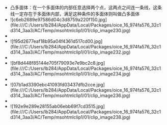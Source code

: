 - 凸多面体：在一个多面体的内部任意选择两个点，这两点之间连一条线，这条线一定存在于多面体内部，满足这种条件的多面体则叫做凸多面体
- <!--[if gte vml 1]><v:shape id="Drawing_x0020_114"
   o:spid="_x0000_i1033" type="#_x0000_t75" alt="c6eb2689e97586d04c3d8759a220f150.jpg"
   style='width:414.75pt;height:310.9pt;visibility:visible;mso-wrap-style:square'>
   <v:imagedata src="file:///C:/Users/lb284/AppData/Local/Packages/oice_16_974fa576_32c1d314_3aa3/AC/Temp/msohtmlclip1/01/clip_image229.jpg"
  o:title="c6eb2689e97586d04c3d8759a220f150"/>
  </v:shape><![endif]--><!--[if !vml]-->![c6eb2689e97586d04c3d8759a220f150.jpg](file:///C:/Users/lb284/AppData/Local/Packages/oice_16_974fa576_32c1d314_3aa3/AC/Temp/msohtmlclip1/01/clip_image230.jpg)<!--[endif]-->
-
- <!--[if gte vml 1]><v:shape id="Drawing_x0020_115"
   o:spid="_x0000_i1032" type="#_x0000_t75" alt="f95d2677eaf18b95a04f4361d517cd00.jpg"
   style='width:414.75pt;height:310.9pt;visibility:visible;mso-wrap-style:square'>
   <v:imagedata src="file:///C:/Users/lb284/AppData/Local/Packages/oice_16_974fa576_32c1d314_3aa3/AC/Temp/msohtmlclip1/01/clip_image231.jpg"
  o:title="f95d2677eaf18b95a04f4361d517cd00"/>
  </v:shape><![endif]--><!--[if !vml]-->![f95d2677eaf18b95a04f4361d517cd00.jpg](file:///C:/Users/lb284/AppData/Local/Packages/oice_16_974fa576_32c1d314_3aa3/AC/Temp/msohtmlclip1/01/clip_image232.jpg)<!--[endif]-->
-
- <!--[if gte vml 1]><v:shape id="Drawing_x0020_116"
   o:spid="_x0000_i1031" type="#_x0000_t75" alt="bf8d448f85144e705f79093e7e9bc2c8.jpg"
   style='width:414.75pt;height:310.9pt;visibility:visible;mso-wrap-style:square'>
   <v:imagedata src="file:///C:/Users/lb284/AppData/Local/Packages/oice_16_974fa576_32c1d314_3aa3/AC/Temp/msohtmlclip1/01/clip_image233.jpg"
  o:title="bf8d448f85144e705f79093e7e9bc2c8"/>
  </v:shape><![endif]--><!--[if !vml]-->![bf8d448f85144e705f79093e7e9bc2c8.jpg](file:///C:/Users/lb284/AppData/Local/Packages/oice_16_974fa576_32c1d314_3aa3/AC/Temp/msohtmlclip1/01/clip_image234.jpg)<!--[endif]-->
-
- <!--[if gte vml 1]><v:shape id="Drawing_x0020_117"
   o:spid="_x0000_i1030" type="#_x0000_t75" alt="07b1ad3390ebc41093fd03437dfb2cce.jpg"
   style='width:414.75pt;height:310.9pt;visibility:visible;mso-wrap-style:square'>
   <v:imagedata src="file:///C:/Users/lb284/AppData/Local/Packages/oice_16_974fa576_32c1d314_3aa3/AC/Temp/msohtmlclip1/01/clip_image235.jpg"
  o:title="07b1ad3390ebc41093fd03437dfb2cce"/>
  </v:shape><![endif]--><!--[if !vml]-->![07b1ad3390ebc41093fd03437dfb2cce.jpg](file:///C:/Users/lb284/AppData/Local/Packages/oice_16_974fa576_32c1d314_3aa3/AC/Temp/msohtmlclip1/01/clip_image236.jpg)<!--[endif]-->
-
- <!--[if gte vml 1]><v:shape id="Drawing_x0020_118"
   o:spid="_x0000_i1029" type="#_x0000_t75" alt="192e9e289e28155ab06ebb69f7cd3515.jpg"
   style='width:414.75pt;height:310.9pt;visibility:visible;mso-wrap-style:square'>
   <v:imagedata src="file:///C:/Users/lb284/AppData/Local/Packages/oice_16_974fa576_32c1d314_3aa3/AC/Temp/msohtmlclip1/01/clip_image237.jpg"
  o:title="192e9e289e28155ab06ebb69f7cd3515"/>
  </v:shape><![endif]--><!--[if !vml]-->![192e9e289e28155ab06ebb69f7cd3515.jpg](file:///C:/Users/lb284/AppData/Local/Packages/oice_16_974fa576_32c1d314_3aa3/AC/Temp/msohtmlclip1/01/clip_image238.jpg)<!--[endif]-->